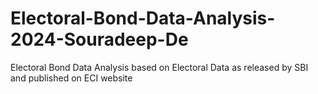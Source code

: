 # Electoral-Bond-Data-Analysis-2024-Souradeep-De
Electoral Bond Data Analysis based on Electoral Data as released by SBI and published on ECI website
